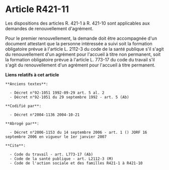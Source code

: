 # Article R421-11

Les dispositions des articles R. 421-1 à R. 421-10 sont applicables aux demandes de renouvellement d'agrément.

Pour le premier renouvellement, la demande doit être accompagnée d'un document attestant que la personne intéressée a suivi
soit la formation obligatoire prévue à l'article L. 2112-3 du code de la santé publique s'il s'agit du renouvellement d'un
agrément pour l'accueil à titre non permanent, soit la formation obligatoire prévue à l'article L. 773-17 du code du travail
s'il s'agit du renouvellement d'un agrément pour l'accueil à titre permanent.

**Liens relatifs à cet article**

	**Anciens textes**:

	  - Décret n°92-1051 1992-09-29 art. 5 al. 2
	  - Décret n°92-1051 du 29 septembre 1992 - art. 5 (Ab)

	**Codifié par**:

	  - Décret n°2004-1136 2004-10-21

	**Abrogé par**:

	  - Décret n°2006-1153 du 14 septembre 2006 - art. 1 () JORF 16 septembre 2006 en vigueur le 1er janvier 2007

	**Cite**:

	  - Code du travail - art. L773-17 (Ab)
	  - Code de la santé publique - art. L2112-3 (M)
	  - Code de l'action sociale et des familles R421-1 à R421-10
